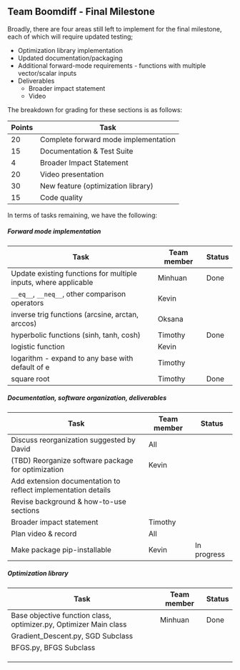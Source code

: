 ## Team Boomdiff - Final Milestone

Broadly, there are four areas still left to implement for the final milestone, each of which will require updated testing;

- Optimization library implementation
- Updated documentation/packaging
- Additional forward-mode requirements - functions with multiple vector/scalar inputs
- Deliverables
  - Broader impact statement
  - Video

The breakdown for grading for these sections is as follows:

| Points | Task                                 |
| ------ | ------------------------------------ |
| 20     | Complete forward mode implementation |
| 15     | Documentation & Test Suite           |
| 4      | Broader Impact Statement             |
| 20     | Video presentation                   |
| 30     | New feature (optimization library)   |
| 15     | Code quality                         |

In terms of tasks remaining, we have the following:

##### Forward mode implementation

| Task                                                         | Team member | Status |
| ------------------------------------------------------------ | ----------- | ------ |
| Update existing functions for multiple inputs, where applicable | Minhuan     | Done   |
| `__eq__`, `__neq__`, other comparison operators              | Kevin       |        |
| inverse trig functions (arcsine, arctan, arccos)             | Oksana      |        |
| hyperbolic functions (sinh, tanh, cosh)                      | Timothy     | Done   |
| logistic function                                            | Kevin       |        |
| logarithm - expand to any base with default of e             | Timothy     |        |
| square root                                                  | Timothy     | Done   |

##### Documentation, software organization, deliverables

| Task                                                         | Team member | Status      |
| ------------------------------------------------------------ | ----------- | ----------- |
| Discuss reorganization suggested by David                    | All         |             |
| (TBD) Reorganize software package for optimization           | Kevin       |             |
| Add extension documentation to reflect implementation details |             |             |
| Revise background & how-to-use sections                      |             |             |
| Broader impact statement                                     | Timothy     |             |
| Plan video & record                                          | All         |             |
| Make package pip-installable                                 | Kevin       | In progress |

##### Optimization library

| Task                                                         | Team member | Status |
| ------------------------------------------------------------ | ----------- | ------ |
| Base objective function class, optimizer.py, Optimizer Main class | Minhuan     | Done   |
| Gradient_Descent.py, SGD Subclass                            |             |        |
| BFGS.py, BFGS Subclass                                       |             |        |
|                                                              |             |        |
|                                                              |             |        |
|                                                              |             |        |

